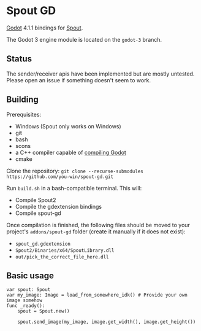# Spout GD

[Godot](https://github.com/godotengine/godot) 4.1.1 bindings for [Spout](https://github.com/leadedge/Spout2).

The Godot 3 engine module is located on the `godot-3` branch.

## Status

The sender/receiver apis have been implemented but are mostly untested. Please open an issue
if something doesn't seem to work.

## Building

Prerequisites:

* Windows (Spout only works on Windows)
* git
* bash
* scons
* a C++ compiler capable of [compiling Godot](https://docs.godotengine.org/en/stable/contributing/development/compiling/compiling_for_windows.html)
* cmake

Clone the repository: `git clone --recurse-submodules https://github.com/you-win/spout-gd.git`

Run `build.sh` in a bash-compatible terminal. This will:

* Compile Spout2
* Compile the gdextension bindings
* Compile spout-gd

Once compilation is finished, the following files should be moved to your project's `addons/spout-gd` folder (create it manually if it does not exist):

* `spout_gd.gdextension`
* `Spout2/Binaries/x64/SpoutLibrary.dll`
* `out/pick_the_correct_file_here.dll`

## Basic usage

```gdscript
var spout: Spout
var my_image: Image = load_from_somewhere_idk() # Provide your own image somehow
func _ready():
    spout = Spout.new()
    
    spout.send_image(my_image, image.get_width(), image.get_height())
```
